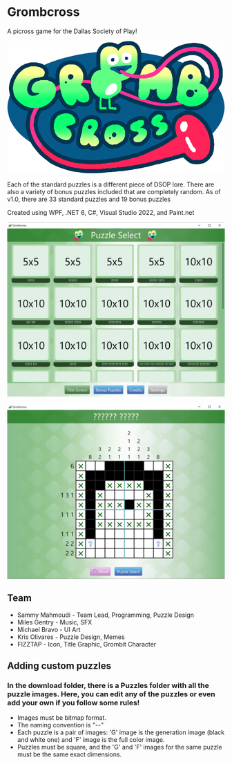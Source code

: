 # Grombcross
A picross game for the Dallas Society of Play!

![Title Graphic](Social/ReadmeImages/TitleTransparent.png)

Each of the standard puzzles is a different piece of DSOP lore. There are also a variety of bonus puzzles included that are completely random.
As of v1.0, there are 33 standard puzzles and 19 bonus puzzles

Created using WPF, .NET 6, C#, Visual Studio 2022, and Paint.net

![Puzzle Select](Social/ReadmeImages/SC1.jpg)

![Game View](Social/ReadmeImages/SC2.jpg)

## Team
* Sammy Mahmoudi - Team Lead, Programming, Puzzle Design
* Miles Gentry - Music, SFX
* Michael Bravo - UI Art
* Kris Olivares - Puzzle Design, Memes
* FIZZTAP - Icon, Title Graphic, Grombit Character

## Adding custom puzzles
### In the download folder, there is a Puzzles folder with all the puzzle images. Here, you can edit any of the puzzles or even add your own if you follow some rules!
* Images must be bitmap format.
* The naming convention is "<Puzzle Index>-<Puzzle Name>-<G or F>"
* Each puzzle is a pair of images: 'G' image is the generation image (black and white one) and 'F' image is the full color image.
* Puzzles must be square, and the 'G' and 'F' images for the same puzzle must be the same exact dimensions.